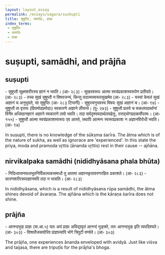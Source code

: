 ```yaml
---
layout: layout_essay
permalink: /essays/sagara/sushupti
title: सुषुप्तिः, समाधिः, प्राज्ञः
index_terms:
 - सुषुप्तिः
 - समाधिः
 - प्राज्ञः
---
```


# suṣupti, samādhi, and prājña

## suṣupti

<div class="skt" markdown="1">
- सुषुप्तौ सूक्ष्मशरीरस्य ज्ञानं न भवति। (आ॰ २८३)
- सुखस्वरूपः आत्मा स्वयंप्रकाशस्वरूपेण प्रतीयते। (आ॰ २८३)
- तच्च सुखं सुषुप्तौ न विषयजन्यं, किन्तु तदात्मस्वरूपसुखमेव (आ॰ २८३)
- यस्यां केवलं सुखं अज्ञानं च अनुभूयते, सा सुषुप्तिः (आ॰ २८३ टिप्पणी)
- सुषुप्त्यनुभवस्य विषयः सुखं अज्ञानं च। (आ॰ ९७)
- सुषुप्तौ ता वृत्तयः (प्रियमोदप्रमोदाः) स्वकारणे अज्ञाने लीयन्ते। (पु॰ २७३)
- सुषुप्तौ प्रलये च सकलपदार्थानां विनैव अधिष्ठानज्ञानं अज्ञाने स्वकारणे लयो भवति। 
  तदा सर्वदृश्यपदार्थलयहेतुः, तत्तद्भोगप्रदकर्मोपरमः। (आ॰ १५५)
- सुषुप्तौ आत्मा स्वयंप्रकाशस्वरूपः एव आस्ते, तथापि आत्मनः स्वरूपप्रकाशः न अज्ञानविरोधी भवति। (आ॰ ९७)
</div>

In suṣupti, there is no knowledge of the sūkṣma śarīra. The ātma which is of the nature of sukha, 
as well as ignorace are 'experienced'. In this state the priya, moda and pramoda vr̥ttis (ānanda vr̥ttis)
rest in their cause -- ajñāna. 

## nirvikalpaka samādhi (nididhyāsana phala bhūta)

<div class="skt" markdown="1">
- निदिध्यासनफलभूतनिर्विकल्पकसमाधौ तु आतमा अज्ञानकृतावरणरहितः प्रकाशते। (आ॰ २८३)
- कारणशरीररूपाज्ञानमपि तदा न भासति। (आ॰ २८३)
</div>

In nididhyāsana, which is a result of nididhyāsana rūpa samādhi, the ātma shines devoid of āvaraṇa. 
The ajñāna which is the kāraṇa śarīra does not shine. 

## prājña

<div class="skt" markdown="1">
- आनन्दभुक् प्राज्ञः (मा.आ.५) यतः अयं प्राज्ञः अविद्यावृतं आनन्दं भुङ्क्ते, ततः आनन्दभुक् इति व्यपदिश्यते। (आ॰ ३०३)
- विश्वतैजसयोरिव प्राज्ञस्यापि भोगे त्रिपुटी वर्ण्यते। (आ॰ ३०३)
</div>

The prājña, one experiences ānanda enveloped with avidyā. Just like viśva and taijasa, 
there are tripuṭīs for the prājña's bhoga. 

